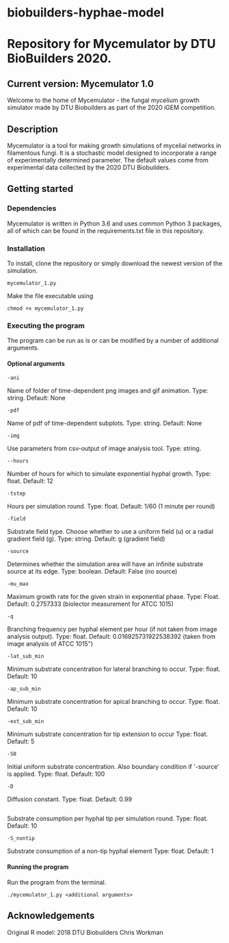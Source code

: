 # biobuilders-hyphae-model

Repository for Mycemulator by DTU BioBuilders 2020.
====================

Current version: Mycemulator 1.0
--------------------


Welcome to the home of Mycemulator - the fungal mycelium growth simulator made by DTU Biobuilders as part of the 2020 iGEM competition.


Description
-----------

Mycemulator is a tool for making growth simulations of mycelial networks in filamentous fungi. It is a stochastic model designed to incorporate a range of experimentally determined parameter. The default values come from experimental data collected by the 2020 DTU Biobuilders.

Getting started
---------------

### Dependencies

Mycemulator is written in Python 3.6 and uses common Python 3 packages, all of which can be found in the requirements.txt file in this repository.

### Installation

To install, clone the repository or simply download the newest version of the simulation.

```
mycemulator_1.py
```
Make the file executable using

```
chmod +x mycemulator_1.py
```

### Executing the program

The program can be run as is or can be modified by a number of additional arguments.

#### Optional arguments
```
-ani
```
Name of folder of time-dependent png images and gif animation.
Type: string. Default: None
                                                                                 
```
-pdf
```
Name of pdf of time-dependent subplots.
Type: string. Default: None

```
-img
```
Use parameters from csv-output of image analysis tool.
Type: string.

```
--hours
```
Number of hours for which to simulate exponential hyphal growth.
Type: float. Default: 12

```
-tstep
```
Hours per simulation round.
Type: float. Default: 1/60 (1 minute per round)

```
-field
```
Substrate field type. Choose whether to use a uniform field (u) or a radial gradient field (g).
Type: string. Default: g (gradient field)

```
-source
```
Determines whether the simulation area will have an infinite substrate source at its edge.
Type: boolean. Default: False (no source)

```
-mu_max
```
Maximum growth rate for the given strain in exponential phase.
Type: Float. Default: 0.2757333 (biolector measurement for ATCC 1015)

```
-q
```
Branching frequency per hyphal element per hour (if not taken from image analysis output).
Type: float. Default: 0.016925731922538392 (taken from image analysis of ATCC 1015")

```
-lat_sub_min
```
Minimum substrate concentration for lateral branching to occur.
Type: float. Default: 10

```
-ap_sub_min
```
Minimum substrate concentration for apical branching to occur.
Type: float. Default: 10

```
-ext_sub_min
```
Minimum substrate concentration for tip extension to occur
Type: float. Default: 5

```
-S0
```
Initial uniform substrate concentration. Also boundary condition if '-source' is applied.
Type: float. Default: 100

```
-D
```
Diffusion constant.
Type: float. Default: 0.99

```-S_tip
```
Substrate consumption per hyphal tip per simulation round.
Type: float. Default: 10

```
-S_nontip
```
Substrate consumption of a non-tip hyphal element
Type: float. Default: 1

#### Running the program

Run the program from the terminal.

```
./mycemulator_1.py <additional arguments> 
```

Acknowledgements
---------------
Original R model:
2018 DTU Biobuilders
Chris Workman


